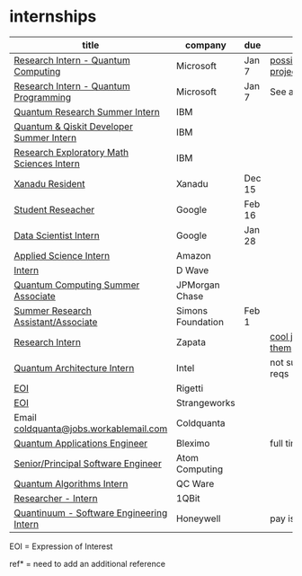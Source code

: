 # internships

| title                                                                                                                                                                                                | company           | due    | notes                                                                                                   | applied |
| ---------------------------------------------------------------------------------------------------------------------------------------------------------------------------------------------------- | ----------------- | ------ | ------------------------------------------------------------------------------------------------------- | ------- |
| [Research Intern - Quantum Computing](https://careers.microsoft.com/us/en/job/1200743/Research-Intern-Quantum-Computing)                                                                             | Microsoft         | Jan 7  | [possible projects/mentors](https://devblogs.microsoft.com/qsharp/interning-at-microsoft-quantum-2022/) | ref\*   |
| [Research Intern - Quantum Programming](https://careers.microsoft.com/us/en/job/1200779/Research-Intern-Quantum-Programming)                                                                         | Microsoft         | Jan 7  | See above link                                                                                          | ref\*   |
| [Quantum Research Summer Intern](https://careers.ibm.com/job/13790225/quantum-research-summer-intern-masters-phd-2022-remote)                                                                        | IBM               |        |                                                                                                         | X       |
| [Quantum & Qiskit Developer Summer Intern](https://careers.ibm.com/job/13791740/quantum-qiskit-developer-summer-intern-2022-remote)                                                                  | IBM               |        |                                                                                                         | X       |
| [Research Exploratory Math Sciences Intern](https://careers.ibm.com/job/14000042/research-exploratory-math-sciences-2022-intern-graduate-remote/)                                                    | IBM               |        |                                                                                                         | X       |
| [Xanadu Resident](https://residency.xanadu.ai)                                                                                                                                                       | Xanadu            | Dec 15 |                                                                                                         | X       |
| [Student Reseacher](https://careers.google.com/jobs/results/143725290565051078-student-researcher-phd-2022/)                                                                                         | Google            | Feb 16 |                                                                                                         |         |
| [Data Scientist Intern](https://careers.google.com/jobs/results/87381254145483462-data-scientist-intern-phd-summer-2022/)                                                                            | Google            | Jan 28 |                                                                                                         |         |
| [Applied Science Intern](https://www.amazon.jobs/en/jobs/1662949/2022-applied-science-internship-automated-reasoning-computer-vision-machine-learning-quantum-robotics-speech-technologies)          | Amazon            |        |                                                                                                         |         |
| [Intern](https://jobs.lever.co/dwavesys/49f35aa2-edc5-4f55-ba08-04726788e25a)                                                                                                                        | D Wave            |        |                                                                                                         |         |
| [Quantum Computing Summer Associate](https://seasonalworks.labor.ny.gov/new-york-ny/2022-quantum-computing-summer-associate-program/B9F982EF464348FEB3AE819953F4A32E/job/)                           | JPMorgan Chase    |        |                                                                                                         |         |
| [Summer Research Assistant/Associate](https://simonsfoundation.wd1.myworkdayjobs.com/en-US/simonsfoundationcareers/job/162-Fifth-Avenue/Research-Assistant-Associate--Numerical-Algorithms_R0000107) | Simons Foundation | Feb 1  |                                                                                                         |         |
| [Research Intern](https://zapata.bamboohr.com/jobs/view.php?id=140&source=bamboohr)                                                                                                                  | Zapata            |        | [cool job from them](https://zapata.bamboohr.com/jobs/view.php?id=134)                                  |         |
| [Quantum Architecture Intern](https://jobs.intel.com/ShowJob/Id/3182594/Quantum-Architecture-Intern)                                                                                                 | Intel             |        | not sure i meet reqs                                                                                    |         |
| [EOI](https://jobs.lever.co/rigetti/2ba95ee4-cb4f-4c9f-85a1-edbfdcf0bbb7)                                                                                                                            | Rigetti           |        |                                                                                                         |         |
| [EOI](https://strangeworks.com/#resume)                                                                                                                                                              | Strangeworks      |        |                                                                                                         |         |
| Email coldquanta@jobs.workablemail.com                                                                                                                                                               | Coldquanta        |        |                                                                                                         |         |
| [Quantum Applications Engineer](https://bleximo-corp.breezy.hr/p/4f6f19d83611-quantum-applications-engineer)                                                                                         | Bleximo           |        | full time job                                                                                           |         |
| [Senior/Principal Software Engineer](https://jobs.lever.co/atomcomputing/ddbb99a9-73fb-4747-91bf-e9d22d16eee4)                                                                                       | Atom Computing    |        |                                                                                                         |         |
| [Quantum Algorithms Intern](https://www.qcware.com/careers/quantum-algorithms-intern)                                                                                                                | QC Ware           |        |                                                                                                         |
| [Researcher - Intern](https://1qbit.com/careers/current-openings/job-description/?gh_jid=2188808)                                                                                                    | 1QBit             |        |                                                                                                         |
| [Quantinuum - Software Engineering Intern](https://careers.honeywell.com/us/en/job/req312675/Quantinuum-Software-Engineering-Intern)                                                                 | Honeywell         |        | pay is pretty bad                                                                                       |

EOI = Expression of Interest

ref\* = need to add an additional reference
